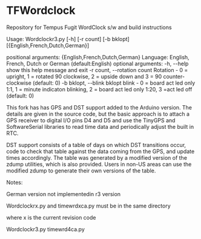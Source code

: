 # TFWordclock
Repository for Tempus Fugit WordClock s/w and build instructions

Usage: Wordclockr3.py [-h] [-r count] [-b bklopt]  [{English,French,Dutch,German}]
 
positional arguments:
  {English,French,Dutch,German}
                        Language: English, French, Dutch or German (default:English)
optional arguments:
  -h, --help            show this help message and exit
  -r count, --rotation count
                        Rotation - 0 = upright, 1 = rotated 90 clockwise, 2 = upside down
and 3 = 90 counter-clockwise (default: 0)
  -b bklopt, --blink bklopt
                        blink - 0 = board act led only 1:1, 1 = minute indicaton blinking, 2 = board act led only 1:20,
3 =act led off (default: 0)

This fork has has GPS and DST support added to the Arduino version. The details are given in the source code,
but the basic approach is to attach a GPS receiver to digital I/O pins D4 and D5 and use the TinyGPS and
SoftwareSerial libraries to read time data and periodically adjust the built in RTC.

DST support consists of a table of days on which DST transitions occur, code to check that table against the
data coming from the GPS, and update times accordingly. The table was generated by a modified version of the
zdump utilities, which is also provided. Users in non-US areas can use the modified zdump to generate their
own versions of the table.

Notes:

German version not implementedin r3 version

Wordclockrx.py and timewrdxca.py must be in the same directory

where x is the current revision code

Wordclockr3.py
timewrd4ca.py
